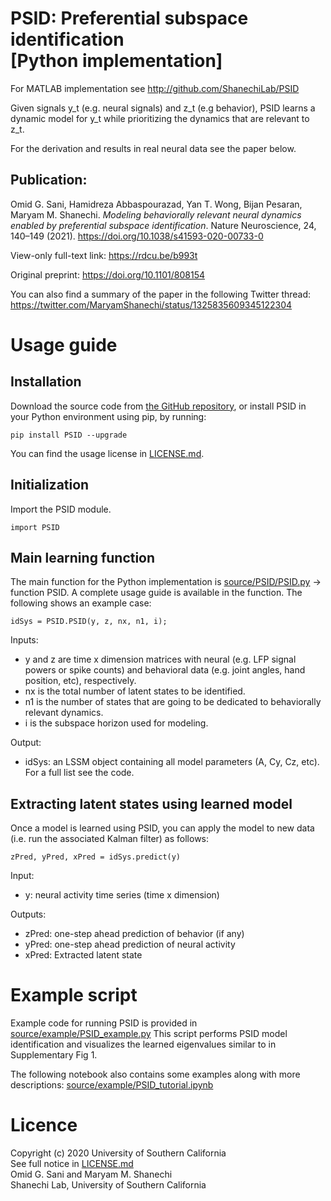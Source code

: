 # PSID: Preferential subspace identification <br/> [Python implementation]

For MATLAB implementation see http://github.com/ShanechiLab/PSID

Given signals y_t (e.g. neural signals) and z_t (e.g behavior), PSID learns a dynamic model for y_t while prioritizing the dynamics that are relevant to z_t. 

For the derivation and results in real neural data see the paper below.

## Publication: 
Omid G. Sani, Hamidreza Abbaspourazad, Yan T. Wong, Bijan Pesaran, Maryam M. Shanechi. *Modeling behaviorally relevant neural dynamics enabled by preferential subspace identification*. Nature Neuroscience, 24, 140–149 (2021). https://doi.org/10.1038/s41593-020-00733-0

View-only full-text link: https://rdcu.be/b993t

Original preprint: https://doi.org/10.1101/808154

You can also find a summary of the paper in the following Twitter thread:
https://twitter.com/MaryamShanechi/status/1325835609345122304


# Usage guide
## Installation
Download the source code from [the GitHub repository](https://github.com/ShanechiLab/PyPSID), or install PSID in your Python environment using pip, by running:
```
pip install PSID --upgrade
```
You can find the usage license in [LICENSE.md](https://github.com/ShanechiLab/PyPSID/blob/main/LICENSE.md).

## Initialization
Import the PSID module.
```
import PSID
```

## Main learning function
The main function for the Python implementation is [source/PSID/PSID.py](https://github.com/ShanechiLab/PyPSID/blob/main/source/PSID/PSID.py) -> function PSID. A complete usage guide is available in the function. The following shows an example case:
```
idSys = PSID.PSID(y, z, nx, n1, i);
```
Inputs:
- y and z are time x dimension matrices with neural (e.g. LFP signal powers or spike counts) and behavioral data (e.g. joint angles, hand position, etc), respectively. 
- nx is the total number of latent states to be identified.
- n1 is the number of states that are going to be dedicated to behaviorally relevant dynamics.
- i is the subspace horizon used for modeling. 

Output:
- idSys: an LSSM object containing all model parameters (A, Cy, Cz, etc). For a full list see the code.

## Extracting latent states using learned model
Once a model is learned using PSID, you can apply the model to new data (i.e. run the associated Kalman filter) as follows:
```
zPred, yPred, xPred = idSys.predict(y)
```
Input:
- y: neural activity time series (time x dimension)

Outputs:
- zPred: one-step ahead prediction of behavior (if any)
- yPred: one-step ahead prediction of neural activity
- xPred: Extracted latent state

# Example script
Example code for running PSID is provided in 
[source/example/PSID_example.py](https://github.com/ShanechiLab/PyPSID/blob/main/source/PSID/example/PSID_example.py)
This script performs PSID model identification and visualizes the learned eigenvalues similar to in Supplementary Fig 1.

The following notebook also contains some examples along with more descriptions:
[source/example/PSID_tutorial.ipynb](https://github.com/ShanechiLab/PyPSID/blob/main/source/PSID/example/PSID_tutorial.ipynb)

# Licence
Copyright (c) 2020 University of Southern California  
See full notice in [LICENSE.md](https://github.com/ShanechiLab/PyPSID/blob/main/LICENSE.md)  
Omid G. Sani and Maryam M. Shanechi  
Shanechi Lab, University of Southern California
